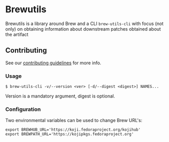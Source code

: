 # Brewutils

Brewutils is a library around Brew and a CLI `brew-utils-cli` with focus (not only)
on obtaining information about downstream patches obtained about the artifact

## Contributing

See our [contributing guidelines](https://github.com/fabric8-analytics/common/blob/master/CONTRIBUTING.md) for more info.

### Usage

```
$ brew-utils-cli -v/--version <ver> [-d/--digest <digest>] NAMES...
```

Version is a mandatory argument, digest is optional.

### Configuration

Two environmental variables can be used to change Brew URL's:

```
export BREWHUB_URL='https://koji.fedoraproject.org/kojihub'
export BREWPATH_URL='https://kojipkgs.fedoraproject.org'
```
